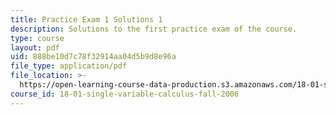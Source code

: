 ```yaml
---
title: Practice Exam 1 Solutions 1
description: Solutions to the first practice exam of the course.
type: course
layout: pdf
uid: 888be10d7c78f32914aa04d5b9d8e96a
file_type: application/pdf
file_location: >-
  https://open-learning-course-data-production.s3.amazonaws.com/18-01-single-variable-calculus-fall-2006/888be10d7c78f32914aa04d5b9d8e96a_prexam1asolv1.pdf
course_id: 18-01-single-variable-calculus-fall-2006
---
```

